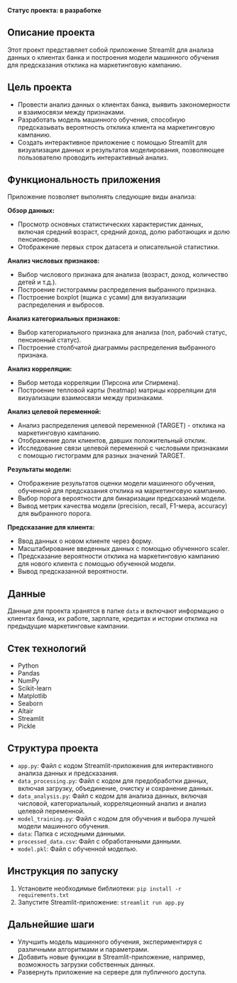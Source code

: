 **Статус проекта: в разработке**

## Описание проекта

Этот проект представляет собой приложение Streamlit для анализа данных о клиентах банка и построения модели машинного обучения для предсказания отклика на маркетинговую кампанию. 

## Цель проекта

* Провести анализ данных о клиентах банка, выявить закономерности и взаимосвязи между признаками.
* Разработать модель машинного обучения, способную предсказывать вероятность отклика клиента на маркетинговую кампанию.
* Создать интерактивное приложение с помощью Streamlit для визуализации данных и результатов моделирования, позволяющее пользователю проводить интерактивный анализ.

## Функциональность приложения

Приложение позволяет выполнять следующие виды анализа:

**Обзор данных:**
* Просмотр основных статистических характеристик данных, включая средний возраст, средний доход, долю работающих и долю пенсионеров.
* Отображение первых строк датасета и описательной статистики.

**Анализ числовых признаков:**
* Выбор числового признака для анализа (возраст, доход, количество детей и т.д.).
* Построение гистограммы распределения выбранного признака.
* Построение boxplot (ящика с усами) для визуализации распределения и выбросов.

**Анализ категориальных признаков:**
* Выбор категориального признака для анализа (пол, рабочий статус, пенсионный статус).
* Построение столбчатой диаграммы распределения выбранного признака.

**Анализ корреляции:**
* Выбор метода корреляции (Пирсона или Спирмена).
* Построение тепловой карты (heatmap) матрицы корреляции для визуализации взаимосвязи между признаками.

**Анализ целевой переменной:**
* Анализ распределения целевой переменной (TARGET) - отклика на маркетинговую кампанию.
* Отображение доли клиентов, давших положительный отклик.
* Исследование связи целевой переменной с числовыми признаками с помощью гистограмм для разных значений TARGET.

**Результаты модели:**
* Отображение результатов оценки модели машинного обучения, обученной для предсказания отклика на маркетинговую кампанию.
* Выбор порога вероятности для бинаризации предсказаний модели.
* Вывод метрик качества модели (precision, recall, F1-мера, accuracy) для выбранного порога.

**Предсказание для клиента:**
* Ввод данных о новом клиенте через форму.
* Масштабирование введенных данных с помощью обученного scaler.
* Предсказание вероятности отклика на маркетинговую кампанию для нового клиента с помощью обученной модели.
* Вывод предсказанной вероятности.

## Данные

Данные для проекта хранятся в папке `data` и включают информацию о клиентах банка, их работе, зарплате, кредитах и истории отклика на предыдущие маркетинговые кампании.

## Стек технологий

* Python
* Pandas
* NumPy
* Scikit-learn
* Matplotlib
* Seaborn
* Altair
* Streamlit
* Pickle

## Структура проекта

* `app.py`: Файл с кодом Streamlit-приложения для интерактивного анализа данных и предсказания.
* `data_processing.py`: Файл с кодом для предобработки данных, включая загрузку, объединение, очистку и сохранение данных.
* `data_analysis.py`: Файл с кодом для анализа данных, включая числовой, категориальный, корреляционный анализ и анализ целевой переменной.
* `model_training.py`: Файл с кодом для обучения и выбора лучшей модели машинного обучения.
* `data`: Папка с исходными данными.
* `processed_data.csv`: Файл с обработанными данными.
* `model.pkl`: Файл с обученной моделью.

## Инструкция по запуску

1. Установите необходимые библиотеки: `pip install -r requirements.txt`
2. Запустите Streamlit-приложение: `streamlit run app.py`

## Дальнейшие шаги

* Улучшить модель машинного обучения, экспериментируя с различными алгоритмами и параметрами.
* Добавить новые функции в Streamlit-приложение, например, возможность загрузки собственных данных.
* Развернуть приложение на сервере для публичного доступа.
